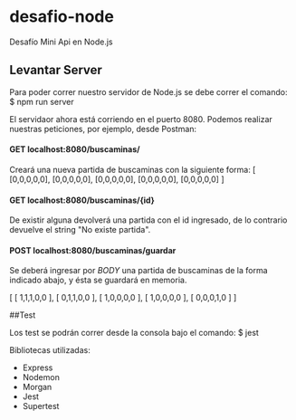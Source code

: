 # desafio-node
Desafío Mini Api en Node.js

## Levantar Server

Para poder correr nuestro servidor de Node.js se debe correr el comando:
$ npm run server

El servidaor ahora está corriendo en el puerto 8080.
Podemos realizar nuestras peticiones, por ejemplo, desde Postman:

#### **GET localhost:8080/buscaminas/**

Creará una nueva partida de buscaminas con la siguiente forma:
[
    [0,0,0,0,0],
    [0,0,0,0,0],
    [0,0,0,0,0],
    [0,0,0,0,0],
    [0,0,0,0,0]
]

#### **GET localhost:8080/buscaminas/{id}**

De existir alguna devolverá una partida con el id ingresado, de lo contrario devuelve el string "No existe partida".

#### **POST localhost:8080/buscaminas/guardar**

Se deberá ingresar por *BODY* una partida de buscaminas de la forma indicado abajo, y ésta se guardará en memoria.

[
    [ 1,1,1,0,0 ],
    [ 0,1,1,0,0 ],
    [ 1,0,0,0,0 ],
    [ 1,0,0,0,0 ],
    [ 0,0,0,1,0 ]
]

##Test

Los test se podrán correr desde la consola bajo el comando: 
$ jest

Bibliotecas utilizadas:
* Express
* Nodemon
* Morgan
* Jest
* Supertest
